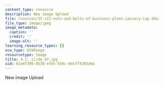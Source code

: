 ```yaml
---
content_type: resource
description: New image Upload
file: /courses/15-s21-nuts-and-bolts-of-business-plans-january-iap-2014/62a4f3968538efe5556c64cff4293a6a_4.2._slide_47.jpg
file_type: image/jpeg
image_metadata:
  caption: ''
  credit: ''
  image-alt: ''
learning_resource_types: []
ocw_type: OCWImage
resourcetype: Image
title: 4.2._slide_47.jpg
uid: 62a4f396-8538-efe5-556c-64cff4293a6a
---
```

New image Upload